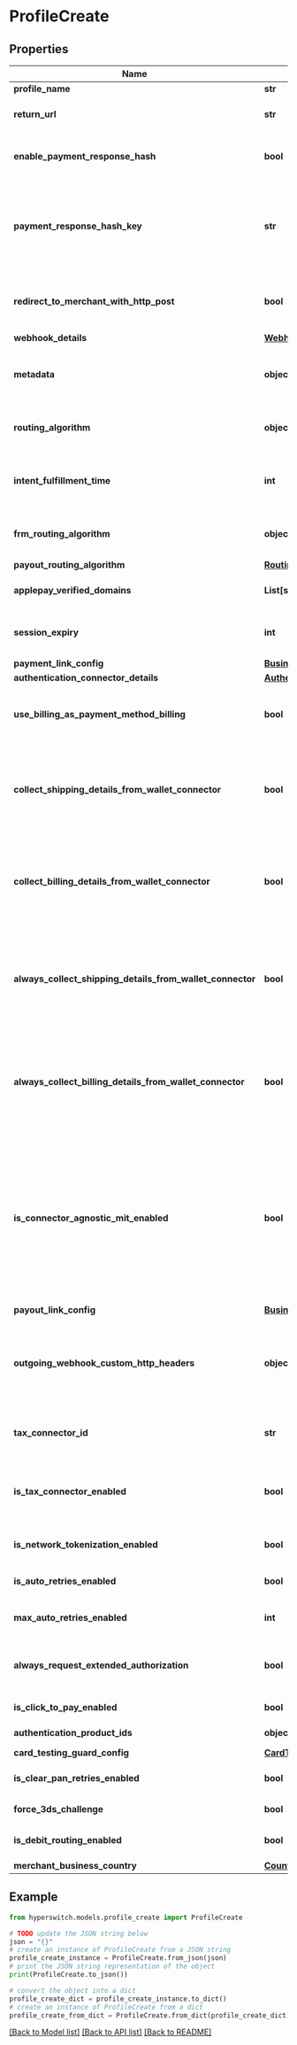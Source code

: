# ProfileCreate


## Properties

Name | Type | Description | Notes
------------ | ------------- | ------------- | -------------
**profile_name** | **str** | The name of profile | [optional] 
**return_url** | **str** | The URL to redirect after the completion of the operation | [optional] 
**enable_payment_response_hash** | **bool** | A boolean value to indicate if payment response hash needs to be enabled | [optional] [default to True]
**payment_response_hash_key** | **str** | Refers to the hash key used for calculating the signature for webhooks and redirect response. If the value is not provided, a value is automatically generated. | [optional] 
**redirect_to_merchant_with_http_post** | **bool** | A boolean value to indicate if redirect to merchant with http post needs to be enabled | [optional] [default to False]
**webhook_details** | [**WebhookDetails**](WebhookDetails.md) |  | [optional] 
**metadata** | **object** | Metadata is useful for storing additional, unstructured information on an object. | [optional] 
**routing_algorithm** | **object** | The routing algorithm to be used for routing payments to desired connectors | [optional] 
**intent_fulfillment_time** | **int** | Will be used to determine the time till which your payment will be active once the payment session starts | [optional] 
**frm_routing_algorithm** | **object** | The frm routing algorithm to be used for routing payments to desired FRM&#39;s | [optional] 
**payout_routing_algorithm** | [**RoutingAlgorithm**](RoutingAlgorithm.md) |  | [optional] 
**applepay_verified_domains** | **List[str]** | Verified Apple Pay domains for a particular profile | [optional] 
**session_expiry** | **int** | Client Secret Default expiry for all payments created under this profile | [optional] 
**payment_link_config** | [**BusinessPaymentLinkConfig**](BusinessPaymentLinkConfig.md) |  | [optional] 
**authentication_connector_details** | [**AuthenticationConnectorDetails**](AuthenticationConnectorDetails.md) |  | [optional] 
**use_billing_as_payment_method_billing** | **bool** | Whether to use the billing details passed when creating the intent as payment method billing | [optional] 
**collect_shipping_details_from_wallet_connector** | **bool** | A boolean value to indicate if customer shipping details needs to be collected from wallet connector only if it is required field for connector (Eg. Apple Pay, Google Pay etc) | [optional] [default to False]
**collect_billing_details_from_wallet_connector** | **bool** | A boolean value to indicate if customer billing details needs to be collected from wallet connector only if it is required field for connector (Eg. Apple Pay, Google Pay etc) | [optional] [default to False]
**always_collect_shipping_details_from_wallet_connector** | **bool** | A boolean value to indicate if customer shipping details needs to be collected from wallet connector irrespective of connector required fields (Eg. Apple pay, Google pay etc) | [optional] [default to False]
**always_collect_billing_details_from_wallet_connector** | **bool** | A boolean value to indicate if customer billing details needs to be collected from wallet connector irrespective of connector required fields (Eg. Apple pay, Google pay etc) | [optional] [default to False]
**is_connector_agnostic_mit_enabled** | **bool** | Indicates if the MIT (merchant initiated transaction) payments can be made connector agnostic, i.e., MITs may be processed through different connector than CIT (customer initiated transaction) based on the routing rules. If set to &#x60;false&#x60;, MIT will go through the same connector as the CIT. | [optional] 
**payout_link_config** | [**BusinessPayoutLinkConfig**](BusinessPayoutLinkConfig.md) |  | [optional] 
**outgoing_webhook_custom_http_headers** | **object** | These key-value pairs are sent as additional custom headers in the outgoing webhook request. It is recommended not to use more than four key-value pairs. | [optional] 
**tax_connector_id** | **str** | Merchant Connector id to be stored for tax_calculator connector | [optional] 
**is_tax_connector_enabled** | **bool** | Indicates if tax_calculator connector is enabled or not. If set to &#x60;true&#x60; tax_connector_id will be checked. | [optional] 
**is_network_tokenization_enabled** | **bool** | Indicates if network tokenization is enabled or not. | [optional] 
**is_auto_retries_enabled** | **bool** | Indicates if is_auto_retries_enabled is enabled or not. | [optional] 
**max_auto_retries_enabled** | **int** | Maximum number of auto retries allowed for a payment | [optional] 
**always_request_extended_authorization** | **bool** | Bool indicating if extended authentication must be requested for all payments | [optional] 
**is_click_to_pay_enabled** | **bool** | Indicates if click to pay is enabled or not. | [optional] 
**authentication_product_ids** | **object** | Product authentication ids | [optional] 
**card_testing_guard_config** | [**CardTestingGuardConfig**](CardTestingGuardConfig.md) |  | [optional] 
**is_clear_pan_retries_enabled** | **bool** | Indicates if clear pan retries is enabled or not. | [optional] 
**force_3ds_challenge** | **bool** | Indicates if 3ds challenge is forced | [optional] 
**is_debit_routing_enabled** | **bool** | Indicates if debit routing is enabled or not | [optional] 
**merchant_business_country** | [**CountryAlpha2**](CountryAlpha2.md) |  | [optional] 

## Example

```python
from hyperswitch.models.profile_create import ProfileCreate

# TODO update the JSON string below
json = "{}"
# create an instance of ProfileCreate from a JSON string
profile_create_instance = ProfileCreate.from_json(json)
# print the JSON string representation of the object
print(ProfileCreate.to_json())

# convert the object into a dict
profile_create_dict = profile_create_instance.to_dict()
# create an instance of ProfileCreate from a dict
profile_create_from_dict = ProfileCreate.from_dict(profile_create_dict)
```
[[Back to Model list]](../README.md#documentation-for-models) [[Back to API list]](../README.md#documentation-for-api-endpoints) [[Back to README]](../README.md)


